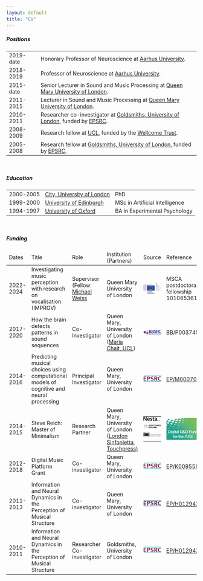 ```yaml
---
layout: default
title: "CV"
---
```


<h5>Positions</h5>

<table class="body-table">
  <tr>   
    <td>2019-date</td>
    <td>Honorary Professor of Neuroscience at <a href="http://www.au.dk">Aarhus University</a>.</td>
  </tr>
  <tr>   
    <td>2018-2019</td>
    <td>Professor of Neuroscience at <a href="http://www.au.dk">Aarhus University</a>.</td>
  </tr>
  <tr>
    <td>2015-date</td>
    <td>Senior Lecturer in Sound and Music Processing at <a href="http://www.qmul.ac.uk">Queen Mary University of London</a>.</td>
  </tr>
  <tr>
    <td>2011-2015</td>
    <td>Lecturer in Sound and Music Processing at <a href="http://www.qmul.ac.uk">Queen Mary University of London</a>.</td>
  </tr>
  <tr>
    <td>2010-2011</td>
    <td>Researcher co-investigator at <a href="http://www.gold.ac.uk">Goldsmiths, University of London</a>, funded by <a href="http://www.epsrc.ac.uk">EPSRC</a>.</td>
  </tr>
  <tr>
    <td>2008-2009</td>
    <td>Research fellow at <a href="http://www.ucl.ac.uk/">UCL</a>, funded by the <a href="http://www.wellcome.ac.uk/">Wellcome Trust</a>.</td>
  </tr>
  <tr>    
    <td>2005-2008</td>
    <td>Research fellow at <a href="http://www.gold.ac.uk">Goldsmiths, University of London</a>, funded by <a href="http://www.epsrc.ac.uk">EPSRC</a>.</td>
  </tr>
  <!-- tr><td><a href="cv.pdf">Full CV</a></td><td></td></tr -->
</table>

<br> 

<h5>Education</h5>

<table class="body-table">
  <tr>   
    <td>2000-2005</td>
    <td><a href="http://www.city.ac.uk">City, University of London</a></td>
    <td>PhD</td>
  </tr>
  <tr>
    <td>1999-2000</td>
    <td><a href="http://www.ed.ac.uk">University of Edinburgh</a></td>
    <td>MSc in Artificial Intelligence</td>
  </tr>
  <tr>
   <td>1994-1997</td>
   <td><a href="http://www.ox.ac.uk">University of Oxford</a></td>
   <td>BA in Experimental Psychology</td>
  </tr>
</table>

<br> 

<h5>Funding</h5>

<table class="body-table">
  <thead>
    <tr>   
      <td>Dates</td>
      <td>Title</td>
      <td>Role</td>
      <td>Institution (Partners)</td>
      <td>Source</td>
      <td>Reference</td>
      <td>Amount</td>
    </tr>
  </thead>

<tr>
   <td>2022-2024</td>
   <td>Investigating music perception with research on vocalisation (IMPROV)</td>
   <td>Supervisor (Fellow: <a href="https://m-w-w.github.io/">Michael Weiss</a></td>
   <td>Queen Mary University of London</td>
   <td style="text-align: left"><a href="https://marie-sklodowska-curie-actions.ec.europa.eu/actions/postdoctoral-fellowships"><img src="assets/img/ec.jpg" style="padding-left: 0pt; padding-top: 0pt"></td>
   <td>MSCA postdoctoral fellowship 101065361</td>
   <td>£204,031</td>
</tr>

 <tr> 
    <td>2017-2020</td>
    <td>How the brain detects patterns in sound sequences</td>	
    <td>Co-Investigator</td> 
    <td>Queen Mary, University of London (<a href="http://www.ucl.ac.uk/ear/research/chaitlab">Maria Chait, UCL</a>)</td>
    <td style="text-align: left"><a href="http://www.bbsrc.ac.uk"><img src="assets/img/bbsrc.png" style="padding-left: 0pt; padding-top: 0pt"></a></td>
    <td>BB/P003745/1</td>
    <td>&pound;491,276</td>
 </tr>
 
 <tr> 
    <td>2014-2016</td>
    <td>Predicting musical choices using computational models of cognitive and neural processing</td>
    <td>Principal Investigator</td>
    <td>Queen Mary, University of London</td>
    <!--<td><a href="http://www.epsrc.ac.uk">EPSRC</a></td>-->
    <td style="text-align: left"><a href="http://www.epsrc.ac.uk"><img src="assets/img/epsrc-small.jpg" style="padding-left: 0pt; padding-top: 0pt"></a></td>
    <td><a href="http://gow.epsrc.ac.uk/NGBOViewGrant.aspx?GrantRef=EP/M000702/1">EP/M000702/1</a></td>
    <td>&pound;100,224</td>
  </tr>  

  <tr> 
    <td>2014-2015</td>
    <td>Steve Reich: Master of Minimalism</td>
    <td>Research Partner</td>
    <td>Queen Mary, University of London (<a href="http://www.londonsinfonietta.org.uk/">London Sinfonietta</a>, <a href="http://www.touchpress.com/">Touchpress)</a></td>
    <!--<td><a href="http://www.epsrc.ac.uk">EPSRC</a></td>-->
    <td style ="text-align: left">
     <table style="padding: 0pt">
      <tr><td style="padding: 0pt">	
	<a href="http://www.nesta.org.uk/project/digital-rd-fund-arts"><img src="assets/img/nesta.jpg" style="padding-left: 0pt; padding-top: 0pt; padding-bottom: 5pt"></a> 
          </td>
      </tr>
      <tr><td style="padding: 0pt">
          <a href="http://www.artscouncil.org.uk/"><img src="assets/img/arts_council_england.jpg" style="padding-left: 0pt; padding-top: 0pt; padding-bottom: 5pt"></a>
        </td></tr>
      <tr><td style="padding: 0pt"> 
	  <a href="http://www.ahrc.ac.uk"><img src="assets/img/ahrc.jpg" style="padding-left: 0pt; padding-top: 0pt; padding-bottom: 8pt"></a>
        </td></tr>
       </table>
    </td>
    <td style="text-align: left">
	<a href="http://artsdigitalrnd.org.uk/"><img src="assets/img/digitalRnD.jpg" style="padding-left: 0pt; padding-top: 0pt; padding-bottom: 0pt"></a>
    </td>
    <td>&pound;125,000</td>
  </tr>  

  <tr> 
    <td>2012-2018</td>
    <td>Digital Music Platform Grant</td>
    <td>Co-investigator</td>
    <td>Queen Mary, University of London</td>
    <!--<td><a href="http://www.epsrc.ac.uk">EPSRC</a></td>-->
    <td style="text-align: left"><a href="http://www.epsrc.ac.uk"><img src="assets/img/epsrc-small.jpg" style="padding-left: 0pt; padding-top: 0pt"></a></td>
    <td><a href="http://gow.epsrc.ac.uk/NGBOViewGrant.aspx?GrantRef=EP/K009559/1">EP/K009559/1</a></td>
    <td>&pound;1,161,334</td>
  </tr>  

   <tr> 
    <td>2011-2013</td>
    <td>Information and Neural Dynamics in the Perception of Musical Structure</td>
    <td>Co-investigator</td>
    <td>Queen Mary, University of London</td>
    <!-- <td><a href="http://www.epsrc.ac.uk">EPSRC</a></td>-->
    <td><a href="http://www.epsrc.ac.uk"><img src="assets/img/epsrc-small.jpg" style="padding-left: 0pt; padding-top: 0pt"></a></td>
    <td><a href="http://gow.epsrc.ac.uk/NGBOViewGrant.aspx?GrantRef=EP/H01294X/2">EP/H01294X/2</a></td>
    <td>&pound;344,472</td>
  </tr>

  <tr> 
    <td>2010-2011</td>
    <td>Information and Neural Dynamics in the Perception of Musical Structure</td>
    <td>Researcher Co-investigator</td>
    <td>Goldsmiths, University of London</td>
    <!-- <td><a href="http://www.epsrc.ac.uk">EPSRC</a></td>-->
    <td><a href="http://www.epsrc.ac.uk"><img src="assets/img/epsrc-small.jpg" style="padding-left: 0pt; padding-top: 0pt"></a></td>
    <td><a href="http://gow.epsrc.ac.uk/NGBOViewGrant.aspx?GrantRef=EP/H01294X/1">EP/H01294X/1</a></td>
    <td>&pound;757,554</td>

  </tr>
</table>





